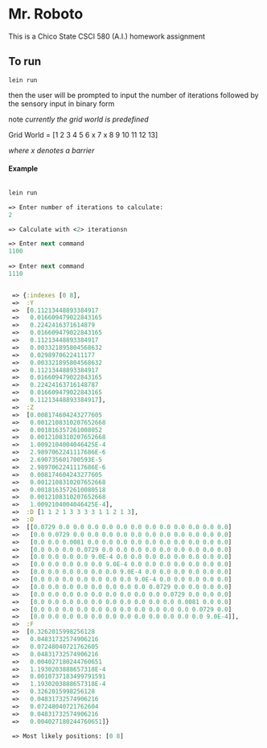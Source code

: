 # Mr. Roboto

This is a Chico State CSCI 580 (A.I.) homework assignment

## To run

`lein run`

then the user will be prompted to input the number of iterations followed by the sensory input in binary form

note *currently the grid world is predefined*

Grid World = [1 2  3  4  5
              6 x  7  x  8
              9 10 11 12 13]

*where x denotes a barrier*

#### Example


````clojure

lein run

=> Enter number of iterations to calculate:
2

=> Calculate with <2> iterationsn

=> Enter next command
1100
 
=> Enter next command
1110


 => {:indexes [0 8],
 =>  :Y
 =>  [0.11213448893384917
 =>   0.016609479022843165
 =>   0.2242416371614879
 =>   0.016609479022843165
 =>   0.11213448893384917
 =>   0.003321895804568632
 =>   0.0298970622411177
 =>   0.003321895804568632
 =>   0.11213448893384917
 =>   0.016609479022843165
 =>   0.22424163716148787
 =>   0.016609479022843165
 =>   0.11213448893384917],
 =>  :Z
 =>  [0.008174604243277605
 =>   0.0012108310207652668
 =>   0.001816357261008052
 =>   0.0012108310207652668
 =>   1.0092104004046425E-4
 =>   2.9897062241117686E-6
 =>   2.690735601700593E-5
 =>   2.9897062241117686E-6
 =>   0.008174604243277605
 =>   0.0012108310207652668
 =>   0.0018163572610080518
 =>   0.0012108310207652668
 =>   1.0092104004046425E-4],
 =>  :D [1 1 2 1 3 3 3 3 1 1 2 1 3],
 =>  :O
 =>  [[0.0729 0.0 0.0 0.0 0.0 0.0 0.0 0.0 0.0 0.0 0.0 0.0 0.0]
 =>   [0.0 0.0729 0.0 0.0 0.0 0.0 0.0 0.0 0.0 0.0 0.0 0.0 0.0]
 =>   [0.0 0.0 0.0081 0.0 0.0 0.0 0.0 0.0 0.0 0.0 0.0 0.0 0.0]
 =>   [0.0 0.0 0.0 0.0729 0.0 0.0 0.0 0.0 0.0 0.0 0.0 0.0 0.0]
 =>   [0.0 0.0 0.0 0.0 9.0E-4 0.0 0.0 0.0 0.0 0.0 0.0 0.0 0.0]
 =>   [0.0 0.0 0.0 0.0 0.0 9.0E-4 0.0 0.0 0.0 0.0 0.0 0.0 0.0]
 =>   [0.0 0.0 0.0 0.0 0.0 0.0 9.0E-4 0.0 0.0 0.0 0.0 0.0 0.0]
 =>   [0.0 0.0 0.0 0.0 0.0 0.0 0.0 9.0E-4 0.0 0.0 0.0 0.0 0.0]
 =>   [0.0 0.0 0.0 0.0 0.0 0.0 0.0 0.0 0.0729 0.0 0.0 0.0 0.0]
 =>   [0.0 0.0 0.0 0.0 0.0 0.0 0.0 0.0 0.0 0.0729 0.0 0.0 0.0]
 =>   [0.0 0.0 0.0 0.0 0.0 0.0 0.0 0.0 0.0 0.0 0.0081 0.0 0.0]
 =>   [0.0 0.0 0.0 0.0 0.0 0.0 0.0 0.0 0.0 0.0 0.0 0.0729 0.0]
 =>   [0.0 0.0 0.0 0.0 0.0 0.0 0.0 0.0 0.0 0.0 0.0 0.0 9.0E-4]],
 =>  :F
 =>  [0.3262015998256128
 =>   0.04831732574906216
 =>   0.07248040721762605
 =>   0.04831732574906216
 =>   0.004027180244760651
 =>   1.1930203888657318E-4
 =>   0.0010737183499791591
 =>   1.1930203888657318E-4
 =>   0.3262015998256128
 =>   0.04831732574906216
 =>   0.07248040721762604
 =>   0.04831732574906216
 =>   0.004027180244760651]}
 
 => Most likely positions: [0 8]
 ````
